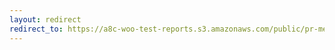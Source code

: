 ```yaml
---
layout: redirect
redirect_to: https://a8c-woo-test-reports.s3.amazonaws.com/public/pr-merge/38124/api/index.html
---
```

